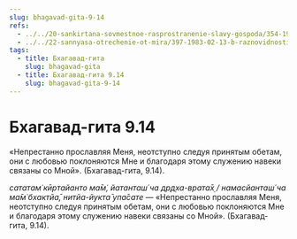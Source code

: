```yaml
---
slug: bhagavad-gita-9-14
refs:
  - ../../20-sankirtana-sovmestnoe-rasprostranenie-slavy-gospoda/354-1981-11-12-b3-printsip-sankirtany-v-svyashhennyh-pisaniyah.md
  - ../../22-sannyasa-otrechenie-ot-mira/397-1983-02-13-b-raznovidnosti-i-filosofskie-aspekty-sannyasy.md
tags:
  - title: Бхагавад-гита
    slug: bhagavad-gita
  - title: Бхагавад-гита 9.14
    slug: bhagavad-gita-9-14
---
```


# Бхагавад-гита 9.14

«Непрестанно прославляя Меня, неотступно следуя принятым обетам, они с любовью поклоняются Мне и благодаря этому служению навеки связаны со Мной». (Бхагавад-гита, 9.14).

*сататам̇ кӣртайанто ма̄м̇, йатанташ́ ча др̣д̣ха-врата̄х̣ / намасйанташ́ ча ма̄м̇ бхактйа̄, нитйа-йукта̄ упа̄сате* — «Непрестанно прославляя Меня, неотступно следуя принятым обетам, они с любовью поклоняются Мне и благодаря этому служению навеки связаны со Мной». (Бхагавад-гита, 9.14).

